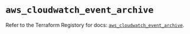 # `aws_cloudwatch_event_archive`

Refer to the Terraform Registory for docs: [`aws_cloudwatch_event_archive`](https://registry.terraform.io/providers/hashicorp/aws/5.7.0/docs/resources/cloudwatch_event_archive).
